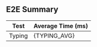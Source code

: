 ## E2E Summary

| Test   | Average Time (ms) |
| ------ | ----------------- |
| Typing | {TYPING_AVG}      |